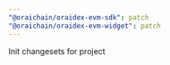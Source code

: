 ```yaml
---
"@oraichain/oraidex-evm-sdk": patch
"@oraichain/oraidex-evm-widget": patch
---
```


Init changesets for project
